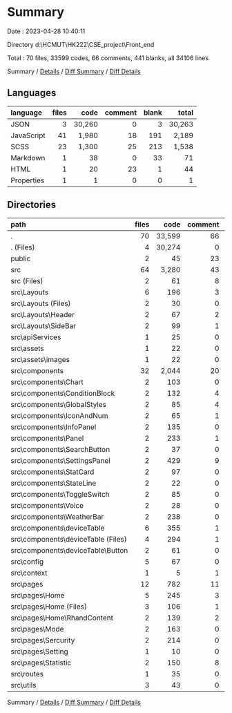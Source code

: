 # Summary

Date : 2023-04-28 10:40:11

Directory d:\\HCMUT\\HK222\\CSE_project\\Front_end

Total : 70 files,  33599 codes, 66 comments, 441 blanks, all 34106 lines

Summary / [Details](details.md) / [Diff Summary](diff.md) / [Diff Details](diff-details.md)

## Languages
| language | files | code | comment | blank | total |
| :--- | ---: | ---: | ---: | ---: | ---: |
| JSON | 3 | 30,260 | 0 | 3 | 30,263 |
| JavaScript | 41 | 1,980 | 18 | 191 | 2,189 |
| SCSS | 23 | 1,300 | 25 | 213 | 1,538 |
| Markdown | 1 | 38 | 0 | 33 | 71 |
| HTML | 1 | 20 | 23 | 1 | 44 |
| Properties | 1 | 1 | 0 | 0 | 1 |

## Directories
| path | files | code | comment | blank | total |
| :--- | ---: | ---: | ---: | ---: | ---: |
| . | 70 | 33,599 | 66 | 441 | 34,106 |
| . (Files) | 4 | 30,274 | 0 | 35 | 30,309 |
| public | 2 | 45 | 23 | 2 | 70 |
| src | 64 | 3,280 | 43 | 404 | 3,727 |
| src (Files) | 2 | 61 | 8 | 13 | 82 |
| src\\Layouts | 6 | 196 | 3 | 29 | 228 |
| src\\Layouts (Files) | 2 | 30 | 0 | 9 | 39 |
| src\\Layouts\\Header | 2 | 67 | 2 | 10 | 79 |
| src\\Layouts\\SideBar | 2 | 99 | 1 | 10 | 110 |
| src\\apiServices | 1 | 25 | 0 | 4 | 29 |
| src\\assets | 1 | 22 | 0 | 2 | 24 |
| src\\assets\\images | 1 | 22 | 0 | 2 | 24 |
| src\\components | 32 | 2,044 | 20 | 252 | 2,316 |
| src\\components\\Chart | 2 | 103 | 0 | 4 | 107 |
| src\\components\\ConditionBlock | 2 | 132 | 4 | 17 | 153 |
| src\\components\\GlobalStyles | 2 | 85 | 4 | 21 | 110 |
| src\\components\\IconAndNum | 2 | 65 | 1 | 10 | 76 |
| src\\components\\InfoPanel | 2 | 135 | 0 | 20 | 155 |
| src\\components\\Panel | 2 | 233 | 1 | 17 | 251 |
| src\\components\\SearchButton | 2 | 37 | 0 | 6 | 43 |
| src\\components\\SettingsPanel | 2 | 429 | 9 | 39 | 477 |
| src\\components\\StatCard | 2 | 97 | 0 | 12 | 109 |
| src\\components\\StateLine | 2 | 22 | 0 | 3 | 25 |
| src\\components\\ToggleSwitch | 2 | 85 | 0 | 11 | 96 |
| src\\components\\Voice | 2 | 28 | 0 | 5 | 33 |
| src\\components\\WeatherBar | 2 | 238 | 0 | 33 | 271 |
| src\\components\\deviceTable | 6 | 355 | 1 | 54 | 410 |
| src\\components\\deviceTable (Files) | 4 | 294 | 1 | 40 | 335 |
| src\\components\\deviceTable\\Button | 2 | 61 | 0 | 14 | 75 |
| src\\config | 5 | 67 | 0 | 10 | 77 |
| src\\context | 1 | 5 | 1 | 1 | 7 |
| src\\pages | 12 | 782 | 11 | 79 | 872 |
| src\\pages\\Home | 5 | 245 | 3 | 29 | 277 |
| src\\pages\\Home (Files) | 3 | 106 | 1 | 15 | 122 |
| src\\pages\\Home\\RhandContent | 2 | 139 | 2 | 14 | 155 |
| src\\pages\\Mode | 2 | 163 | 0 | 16 | 179 |
| src\\pages\\Sercurity | 2 | 214 | 0 | 13 | 227 |
| src\\pages\\Setting | 1 | 10 | 0 | 4 | 14 |
| src\\pages\\Statistic | 2 | 150 | 8 | 17 | 175 |
| src\\routes | 1 | 35 | 0 | 3 | 38 |
| src\\utils | 3 | 43 | 0 | 11 | 54 |

Summary / [Details](details.md) / [Diff Summary](diff.md) / [Diff Details](diff-details.md)